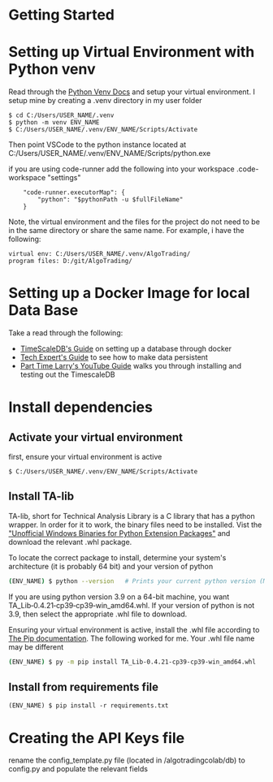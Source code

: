# Getting Started


# Setting up Virtual Environment with Python venv

Read through the [Python Venv Docs](https://docs.python.org/3/tutorial/venv.html) and setup your virtual environment. I setup mine by creating a .venv directory in my user folder
```
$ cd C:/Users/USER_NAME/.venv
$ python -m venv ENV_NAME
$ C:/Users/USER_NAME/.venv/ENV_NAME/Scripts/Activate
```
Then point VSCode to the python instance located at C:/Users/USER_NAME/.venv/ENV_NAME/Scripts/python.exe 

if you are using code-runner add the following into your workspace .code-workspace "settings" 
```
    "code-runner.executorMap": {
        "python": "$pythonPath -u $fullFileName"
    }
```

Note, the virtual environment and the files for the project do not need to be in the same directory or share the same name. For example, i have the following:
```
virtual env: C:/Users/USER_NAME/.venv/AlgoTrading/
program files: D:/git/AlgoTrading/
```
# Setting up a Docker Image for local Data Base
Take a read through the following: 
* [TimeScaleDB's Guide](https://docs.timescale.com/timescaledb/latest/how-to-guides/install-timescaledb/self-hosted/docker/installation-docker/#docker) on setting up a database through docker
* [Tech Expert's Guide](https://techexpert.tips/timescaledb/timescaledb-docker-installation/) to see how to make data persistent
* [Part Time Larry's YouTube Guide](https://youtu.be/4dwCjaX4QUE?t=604) walks you through installing and testing out the TimescaleDB

# Install dependencies

## Activate your virtual environment
first, ensure your virtual environment is active
```
$ C:/Users/USER_NAME/.venv/ENV_NAME/Scripts/Activate
```
## Install TA-lib
 TA-lib, short for Technical Analysis Library is a C library that has a python wrapper. In order for it to work, the binary files need to be installed. Vist the ["Unofficial Windows Binaries for Python Extension Packages"](https://www.lfd.uci.edu/~gohlke/pythonlibs/#ta-lib) and download the relevant .whl package.

 To locate the correct package to install, determine your system's architecture (it is probably 64 bit) and your version of python

 ```bash
 (ENV_NAME) $ python --version   # Prints your current python version (Make sure you are in the virtual env)
 ```
 
 If you are using python version 3.9 on a 64-bit machine, you want TA_Lib‑0.4.21‑cp39‑cp39‑win_amd64.whl. If your version of python is not 3.9, then select the appropriate .whl file to download. 

 Ensuring your virtual environment is active, install the .whl file according to [The Pip documentation](https://pip.pypa.io/en/latest/user_guide/#installing-from-wheels). The following worked for me. Your .whl file name may be different

 ```bash
(ENV_NAME) $ py -m pip install TA_Lib‑0.4.21‑cp39‑cp39‑win_amd64.whl
 ```

## Install from requirements file
```
(ENV_NAME) $ pip install -r requirements.txt
```
 

# Creating the API Keys file

rename the config_template.py file (located in /algotradingcolab/db) to config.py and populate the relevant fields
